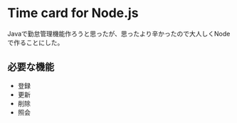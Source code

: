 # Time card for Node.js

Javaで勤怠管理機能作ろうと思ったが、思ったより辛かったので大人しくNodeで作ることにした。

## 必要な機能

* 登録
* 更新
* 削除
* 照会